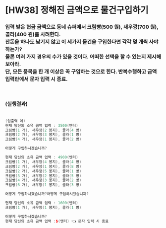 # [HW38] 정해진 금액으로 물건구입하기




<h3>

입력 받은 현금 금액으로 동네 슈퍼에서 크림빵(500 원), 새우깡(700 원), 콜라(400 원)를 사려한다. </br>
잔돈을 하나도 남기지 않고 이 세가지 물건을 구입한다면 각각 몇 개씩 사야 하는가?</br>
물론 여러 가지 경우의 수가 있을 것이다. 어떠한 선택을 할 수 있는지 제시해보아라.</br>
단, 모든 품목을 한 개 이상은 꼭 구입하는 것으로 한다.
반복수행하고 금액 입력란에서 문자 입력 시 종료.



</br></br>
(실행결과)
</br></br></h3>

```cpp
(입출력 예)
현재 당신의 소유 금액 입력 : 3500(엔터) 
크림빵(1 개), 새우깡(2 봉지), 콜라(4 병)
크림빵(2 개), 새우깡(3 봉지), 콜라(1 병) 
크림빵(4 개), 새우깡(1 봉지), 콜라(2 병) 

어떻게 구입하시겠습니까?

현재 당신의 소유 금액 입력 : 4900(엔터)
크림빵(1 개), 새우깡(4 봉지), 콜라(4 병)
크림빵(2 개), 새우깡(1 봉지), 콜라(8 병)
크림빵(2 개), 새우깡(5 봉지), 콜라(1 병)
크림빵(3 개), 새우깡(2 봉지), 콜라(5 병)
크림빵(4 개), 새우깡(3 봉지), 콜라(2 병)
크림빵(6 개), 새우깡(1 봉지), 콜라(3 병)

어떻게 구입하시겠습니까?어떻게 구입하시겠습니까?

현재 당신의 소유 금액 입력 : 1600(엔터) 
크림빵(1 개), 새우깡(1 봉지), 콜라(1 병)

어떻게 구입하시겠습니까?
현재 당신의 소유 금액 입력 :$(엔터) 👈 문자 입력 시 종료
```
